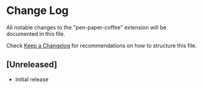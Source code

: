 # Change Log

All notable changes to the "pen-paper-coffee" extension will be documented in this file.

Check [Keep a Changelog](http://keepachangelog.com/) for recommendations on how to structure this file.

## [Unreleased]

- Initial release
